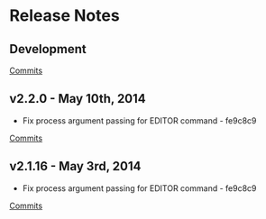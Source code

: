 # Release Notes

## Development

[Commits](https://github.com/slipstream/SlipStreamServer/compare/SlipStreamServer-2.2.0...master)

## v2.2.0 - May 10th, 2014
- Fix process argument passing for EDITOR command - fe9c8c9

[Commits](https://github.com/slipstream/SlipStreamServer/compare/SlipStreamServer-2.1.16...SlipStreamServer-2.2.0)

## v2.1.16 - May 3rd, 2014
- Fix process argument passing for EDITOR command - fe9c8c9

[Commits](https://github.com/slipstream/SlipStreamServer/compare/SlipStreamServer-2.1.15...SlipStreamServer-2.1.16)
